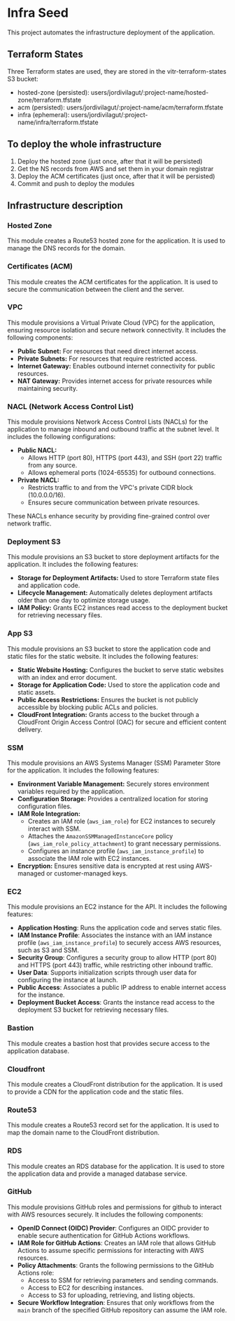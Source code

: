 # Infra Seed
This project automates the infrastructure deployment of the application.

## Terraform States
Three Terraform states are used, they are stored in the vitr-terraform-states S3 bucket:
- hosted-zone (persisted): users/jordivilagut/:project-name/hosted-zone/terraform.tfstate
- acm (persisted): users/jordivilagut/:project-name/acm/terraform.tfstate
- infra (ephemeral): users/jordivilagut/:project-name/infra/terraform.tfstate

## To deploy the whole infrastructure

1. Deploy the hosted zone (just once, after that it will be persisted)
2. Get the NS records from AWS and set them in your domain registrar
3. Deploy the ACM certificates (just once, after that it will be persisted)
4. Commit and push to deploy the modules

## Infrastructure description

### Hosted Zone
This module creates a Route53 hosted zone for the  application. It is used to manage the DNS records for the domain.

### Certificates (ACM)
This module creates the ACM certificates for the application. It is used to secure the communication between the client and the server.

### VPC
This module provisions a Virtual Private Cloud (VPC) for the application, ensuring resource isolation and secure network connectivity. It includes the following components:
- **Public Subnet:** For resources that need direct internet access.
- **Private Subnets:** For resources that require restricted access.
- **Internet Gateway:** Enables outbound internet connectivity for public resources.
- **NAT Gateway:** Provides internet access for private resources while maintaining security.

### NACL (Network Access Control List)
This module provisions Network Access Control Lists (NACLs) for the application to manage inbound and outbound traffic at the subnet level. It includes the following configurations:  
- **Public NACL:**  
  - Allows HTTP (port 80), HTTPS (port 443), and SSH (port 22) traffic from any source.
  - Allows ephemeral ports (1024-65535) for outbound connections.
- **Private NACL:**  
  - Restricts traffic to and from the VPC's private CIDR block (10.0.0.0/16).
  - Ensures secure communication between private resources.

These NACLs enhance security by providing fine-grained control over network traffic.

### Deployment S3
This module provisions an S3 bucket to store deployment artifacts for the application. It includes the following features:
- **Storage for Deployment Artifacts:** Used to store Terraform state files and application code.
- **Lifecycle Management:** Automatically deletes deployment artifacts older than one day to optimize storage usage.
- **IAM Policy:** Grants EC2 instances read access to the deployment bucket for retrieving necessary files.

### App S3
This module provisions an S3 bucket to store the application code and static files for the static website. It includes the following features:
- **Static Website Hosting:** Configures the bucket to serve static websites with an index and error document.
- **Storage for Application Code:** Used to store the application code and static assets.
- **Public Access Restrictions:** Ensures the bucket is not publicly accessible by blocking public ACLs and policies.
- **CloudFront Integration:** Grants access to the bucket through a CloudFront Origin Access Control (OAC) for secure and efficient content delivery.

### SSM
This module provisions an AWS Systems Manager (SSM) Parameter Store for the application. It includes the following features:

- **Environment Variable Management:** Securely stores environment variables required by the application.
- **Configuration Storage:** Provides a centralized location for storing configuration files.
- **IAM Role Integration:**
  - Creates an IAM role (`aws_iam_role`) for EC2 instances to securely interact with SSM.
  - Attaches the `AmazonSSMManagedInstanceCore` policy (`aws_iam_role_policy_attachment`) to grant necessary permissions.
  - Configures an instance profile (`aws_iam_instance_profile`) to associate the IAM role with EC2 instances.
- **Encryption:** Ensures sensitive data is encrypted at rest using AWS-managed or customer-managed keys.

### EC2
This module provisions an EC2 instance for the API. It includes the following features:

- **Application Hosting**: Runs the application code and serves static files.
- **IAM Instance Profile**: Associates the instance with an IAM instance profile (`aws_iam_instance_profile`) to securely access AWS resources, such as S3 and SSM.
- **Security Group**: Configures a security group to allow HTTP (port 80) and HTTPS (port 443) traffic, while restricting other inbound traffic.
- **User Data**: Supports initialization scripts through user data for configuring the instance at launch.
- **Public Access**: Associates a public IP address to enable internet access for the instance.
- **Deployment Bucket Access**: Grants the instance read access to the deployment S3 bucket for retrieving necessary files.

### Bastion
This module creates a bastion host that provides secure access to the application database.

### Cloudfront
This module creates a CloudFront distribution for the application. It is used to provide a CDN for the application code and the static files.

### Route53
This module creates a Route53 record set for the application. It is used to map the domain name to the CloudFront distribution.

### RDS
This module creates an RDS database for the application. It is used to store the application data and provide a managed database service.

### GitHub
This module provisions GitHub roles and permissions for github to interact with AWS resources securely. It includes the following components:

- **OpenID Connect (OIDC) Provider**: Configures an OIDC provider to enable secure authentication for GitHub Actions workflows.
- **IAM Role for GitHub Actions**: Creates an IAM role that allows GitHub Actions to assume specific permissions for interacting with AWS resources.
- **Policy Attachments**: Grants the following permissions to the GitHub Actions role:
  - Access to SSM for retrieving parameters and sending commands.
  - Access to EC2 for describing instances.
  - Access to S3 for uploading, retrieving, and listing objects.
- **Secure Workflow Integration**: Ensures that only workflows from the `main` branch of the specified GitHub repository can assume the IAM role.